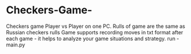 # Checkers-Game-
Checkers game Player vs Player on one PC. 
Rulls of game are the same as Russian checkers rulls
Game supports recording moves in txt format after each game - it helps to analyze your game situations and strategy.
run - main.py
